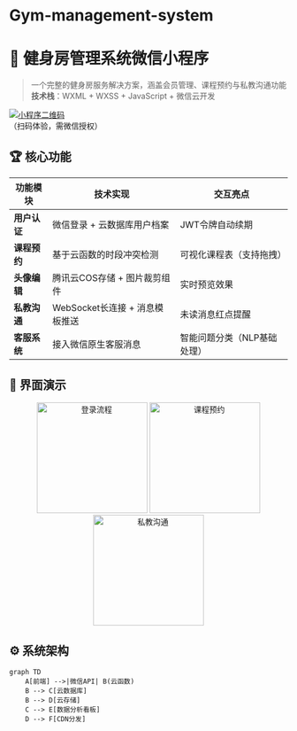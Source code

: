 # Gym-management-system
# 💪 健身房管理系统微信小程序

> 一个完整的健身房服务解决方案，涵盖会员管理、课程预约与私教沟通功能  
> **技术栈**：WXML + WXSS + JavaScript + 微信云开发

[![小程序二维码](./assets/qrcode.jpg)](https://example.com)  
（扫码体验，需微信授权）

## 🏆 核心功能
| 功能模块         | 技术实现                                                                 | 交互亮点                     |
|------------------|--------------------------------------------------------------------------|------------------------------|
| **用户认证**     | 微信登录 + 云数据库用户档案                                              | JWT令牌自动续期              |
| **课程预约**     | 基于云函数的时段冲突检测                                                 | 可视化课程表（支持拖拽）     |
| **头像编辑**     | 腾讯云COS存储 + 图片裁剪组件                                             | 实时预览效果                 |
| **私教沟通**     | WebSocket长连接 + 消息模板推送                                           | 未读消息红点提醒             |
| **客服系统**     | 接入微信原生客服消息                                                     | 智能问题分类（NLP基础处理）  |

## 🎨 界面演示
<div align="center">
  <img src="./assets/screenshots/login.gif" width="200" alt="登录流程">
  <img src="./assets/screenshots/booking.gif" width="200" alt="课程预约">
  <img src="./assets/screenshots/chat.gif" width="200" alt="私教沟通"> 
</div>

## ⚙️ 系统架构
```mermaid
graph TD
    A[前端] -->|微信API| B(云函数)
    B --> C[云数据库]
    B --> D[云存储]
    C --> E[数据分析看板]
    D --> F[CDN分发]
